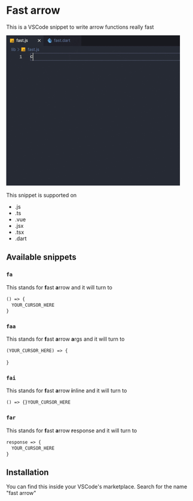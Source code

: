 # Fast arrow
This is a VSCode snippet to write arrow functions really fast

![gif](/images/faster.gif)

This snippet is supported on
- .js
- .ts
- .vue
- .jsx
- .tsx
- .dart


## Available snippets
### `fa`
This stands for **f**ast **a**rrow and it will turn to
```
() => {
  YOUR_CURSOR_HERE
}
```

### `faa`
This stands for **f**ast **a**rrow **a**rgs and it will turn to
```
(YOUR_CURSOR_HERE) => {

}
```

### `fai`
This stands for **f**ast **a**rrow **i**nline and it will turn to
```
() => {}YOUR_CURSOR_HERE
```

### `far`
This stands for **f**ast **a**rrow **r**esponse and it will turn to
```
response => {
  YOUR_CURSOR_HERE
}
```

## Installation
You can find this inside your VSCode's marketplace. Search for the name "fast arrow"
